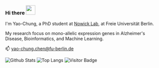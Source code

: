 ### Hi there <img src="https://i.kym-cdn.com/photos/images/newsfeed/001/159/087/154.gif" width="30px">

I'm Yao-Chung, a PhD student at [Nowick Lab](http://nowicklab.info/), at Freie Universität Berlin. 

My research focus on mono-allelic expression genes in Alzheimer's Disease, Bioinformatics, and Machine Learning.

:mailbox:  yao-chung.chen@fu-berlin.de
<br>

![Github Stats](https://github-readme-stats.vercel.app/api?username=ferygood&count_private=true&show_icons=true&include_all_commits=true)
![Top Langs](https://github-readme-stats.vercel.app/api/top-langs/?username=ferygood&hide=TeX&layout=compact)
![Visitor Badge](https://visitor-badge.laobi.icu/badge?page_id=ferygood)

